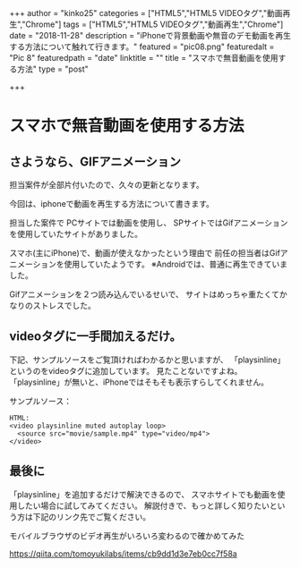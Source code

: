 +++
author = "kinko25"
categories = ["HTML5","HTML5 VIDEOタグ","動画再生","Chrome"]
tags = ["HTML5","HTML5 VIDEOタグ","動画再生","Chrome"]
date = "2018-11-28"
description = "iPhoneで背景動画や無音のデモ動画を再生する方法について触れて行きます。"
featured = "pic08.png"
featuredalt = "Pic 8"
featuredpath = "date"
linktitle = ""
title = "スマホで無音動画を使用する方法"
type = "post"

+++

# スマホで無音動画を使用する方法
## さようなら、GIFアニメーション
担当案件が全部片付いたので、久々の更新となります。

今回は、iphoneで動画を再生する方法について書きます。

担当した案件で
PCサイトでは動画を使用し、
SPサイトではGifアニメーションを使用していたサイトがありました。

スマホ(主にiPhone)で、動画が使えなかったという理由で
前任の担当者はGifアニメーションを使用していたようです。
※Androidでは、普通に再生できていました。

Gifアニメーションを２つ読み込んでいるせいで、
サイトはめっちゃ重たくてかなりのストレスでした。

## videoタグに一手間加えるだけ。

下記、サンプルソースをご覧頂ければわかるかと思いますが、
「playsinline」というのをvideoタグに追加しています。
見たことないですよね。
「playsinline」が無いと、iPhoneではそもそも表示すらしてくれません。

サンプルソース：
```
HTML:
<video playsinline muted autoplay loop>
  <source src="movie/sample.mp4" type="video/mp4">
</video>
```

## 最後に
「playsinline」を追加するだけで解決できるので、
スマホサイトでも動画を使用したい場合に試してみてください。
解説付きで、もっと詳しく知りたいという方は下記のリンク先でご覧ください。


モバイルブラウザのビデオ再生がいろいろ変わるので確かめてみた

https://qiita.com/tomoyukilabs/items/cb9dd1d3e7eb0cc7f58a

